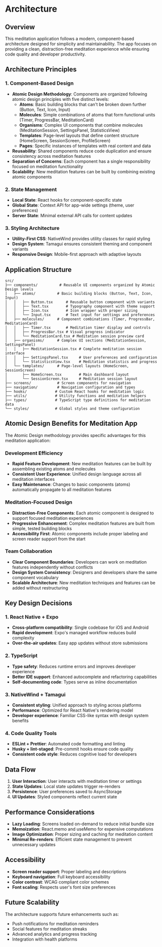 # Architecture

## Overview

This meditation application follows a modern, component-based architecture designed for simplicity and maintainability. The app focuses on providing a clean, distraction-free meditation experience while ensuring code quality and developer productivity.

## Architecture Principles

### 1. Component-Based Design

- **Atomic Design Methodology**: Components are organized following atomic design principles with five distinct levels:
    - **Atoms**: Basic building blocks that can't be broken down further (Button, Text, Icon, Input)
    - **Molecules**: Simple combinations of atoms that form functional units (Timer, ProgressBar, MeditationCard)
    - **Organisms**: Complex UI components that combine molecules (MeditationSession, SettingsPanel, StatisticsView)
    - **Templates**: Page-level layouts that define content structure (HomeScreen, SessionScreen, ProfileScreen)
    - **Pages**: Specific instances of templates with real content and data
- **Reusability**: Shared components reduce code duplication and ensure consistency across meditation features
- **Separation of Concerns**: Each component has a single responsibility focused on meditation functionality
- **Scalability**: New meditation features can be built by combining existing atomic components

### 2. State Management

- **Local State**: React hooks for component-specific state
- **Global State**: Context API for app-wide settings (theme, user preferences)
- **Server State**: Minimal external API calls for content updates

### 3. Styling Architecture

- **Utility-First CSS**: NativeWind provides utility classes for rapid styling
- **Design System**: Tamagui ensures consistent theming and component variants
- **Responsive Design**: Mobile-first approach with adaptive layouts

## Application Structure

```
src/
├── components/          # Reusable UI components organized by Atomic Design levels
│   ├── atoms/          # Basic building blocks (Button, Text, Icon, Input)
│   │   ├── Button.tsx      # Reusable button component with variants
│   │   ├── Text.tsx        # Typography component with theme support
│   │   ├── Icon.tsx        # Icon wrapper with proper sizing
│   │   └── Input.tsx       # Text input for settings and preferences
│   ├── molecules/      # Component combinations (Timer, ProgressBar, MeditationCard)
│   │   ├── Timer.tsx       # Meditation timer display and controls
│   │   ├── ProgressBar.tsx # Visual progress indicator
│   │   └── MeditationCard.tsx # Meditation session preview card
│   ├── organisms/      # Complex UI sections (MeditationSession, SettingsPanel)
│   │   ├── MeditationSession.tsx # Complete meditation session interface
│   │   ├── SettingsPanel.tsx     # User preferences and configuration
│   │   └── StatisticsView.tsx    # Meditation statistics and progress
│   └── templates/      # Page-level layouts (HomeScreen, SessionScreen)
│       ├── HomeScreen.tsx        # Main dashboard layout
│       └── SessionScreen.tsx     # Meditation session layout
├── screens/            # Screen components for navigation
├── navigation/         # Navigation configuration and types
├── hooks/             # Custom React hooks for meditation logic
├── utils/             # Utility functions and meditation helpers
├── types/             # TypeScript type definitions for meditation data
└── styles/            # Global styles and theme configuration
```

## Atomic Design Benefits for Meditation App

The Atomic Design methodology provides specific advantages for this meditation application:

### Development Efficiency

- **Rapid Feature Development**: New meditation features can be built by assembling existing atoms and molecules
- **Consistent User Experience**: Unified design language across all meditation interfaces
- **Easy Maintenance**: Changes to basic components (atoms) automatically propagate to all meditation features

### Meditation-Focused Design

- **Distraction-Free Components**: Each atomic component is designed to support focused meditation experiences
- **Progressive Enhancement**: Complex meditation features are built from simple, tested building blocks
- **Accessibility First**: Atomic components include proper labeling and screen reader support from the start

### Team Collaboration

- **Clear Component Boundaries**: Developers can work on meditation features independently without conflicts
- **Design System Consistency**: Designers and developers share the same component vocabulary
- **Scalable Architecture**: New meditation techniques and features can be added without restructuring

## Key Design Decisions

### 1. React Native + Expo

- **Cross-platform compatibility**: Single codebase for iOS and Android
- **Rapid development**: Expo's managed workflow reduces build complexity
- **Over-the-air updates**: Easy app updates without store submissions

### 2. TypeScript

- **Type safety**: Reduces runtime errors and improves developer experience
- **Better IDE support**: Enhanced autocomplete and refactoring capabilities
- **Self-documenting code**: Types serve as inline documentation

### 3. NativeWind + Tamagui

- **Consistent styling**: Unified approach to styling across platforms
- **Performance**: Optimized for React Native's rendering model
- **Developer experience**: Familiar CSS-like syntax with design system benefits

### 4. Code Quality Tools

- **ESLint + Prettier**: Automated code formatting and linting
- **Husky + lint-staged**: Pre-commit hooks ensure code quality
- **Consistent code style**: Reduces cognitive load for developers

## Data Flow

1. **User Interaction**: User interacts with meditation timer or settings
2. **State Updates**: Local state updates trigger re-renders
3. **Persistence**: User preferences saved to AsyncStorage
4. **UI Updates**: Styled components reflect current state

## Performance Considerations

- **Lazy Loading**: Screens loaded on-demand to reduce initial bundle size
- **Memoization**: React.memo and useMemo for expensive computations
- **Image Optimization**: Proper sizing and caching for meditation content
- **Minimal Re-renders**: Efficient state management to prevent unnecessary updates

## Accessibility

- **Screen reader support**: Proper labeling and descriptions
- **Keyboard navigation**: Full keyboard accessibility
- **Color contrast**: WCAG compliant color schemes
- **Font scaling**: Respects user's font size preferences

## Future Scalability

The architecture supports future enhancements such as:

- Push notifications for meditation reminders
- Social features for meditation streaks
- Advanced analytics and progress tracking
- Integration with health platforms

